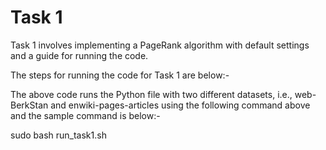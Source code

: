 # Task 1

Task 1 involves implementing a PageRank algorithm with default settings and a guide for running the code.

The steps for running the code for Task 1 are below:-

The above code runs the Python file with two different datasets, i.e., web-BerkStan and enwiki-pages-articles using the following command above and the sample command is below:-

sudo bash run_task1.sh
